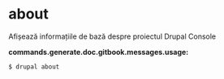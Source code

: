 # about
Afișează informațiile de bază despre proiectul Drupal Console

**commands.generate.doc.gitbook.messages.usage:**
```
$ drupal about
```
